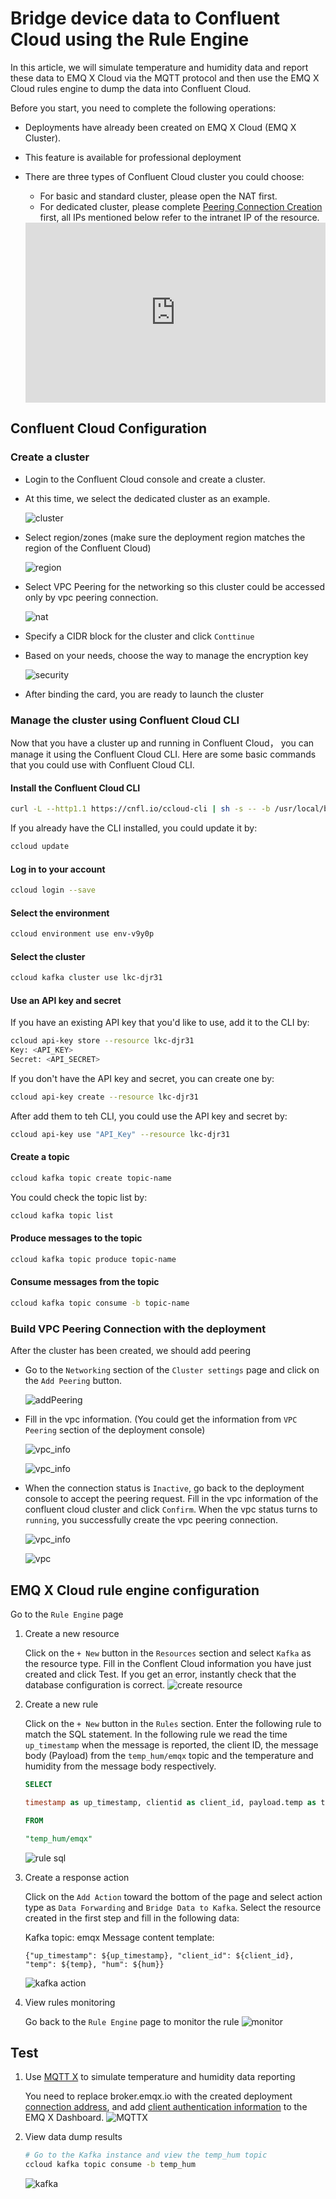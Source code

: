 # Bridge device data to Confluent Cloud using the Rule Engine

In this article, we will simulate temperature and humidity data and report these data to EMQ X Cloud via the MQTT protocol and then use the EMQ X Cloud rules engine to dump the data into Confluent Cloud.

Before you start, you need to complete the following operations:
* Deployments have already been created on EMQ X Cloud (EMQ X Cluster).
* This feature is available for professional deployment
* There are three types of Confluent Cloud cluster you could choose:
  * For basic and standard cluster, please open the NAT first.
  * For dedicated cluster, please complete [Peering Connection Creation](../deployments/vpc_peering.md) first, all IPs mentioned below refer to the intranet IP of the resource.


  <div style="position: relative; padding: 30% 45%;">
  <iframe style="position: absolute; width: 100%; height: 100%; left: 0; top: 0;" src="https://www.youtube.com/embed/jLn0q8xf-1Y" title="YouTube video player" frameborder="0" allow="accelerometer; autoplay; encrypted-media; gyroscope; picture-in-picture" allowfullscreen></iframe>
  </div>


## Confluent Cloud Configuration

### Create a cluster

*  Login to the Confluent Cloud console and create a cluster.
*  At this time, we select the dedicated cluster as an example.

   ![cluster](./_assets/confluent_cluster.png)

*  Select region/zones (make sure the deployment region matches the region of the Confluent Cloud)

   ![region](./_assets/confluent_region.png)

*  Select VPC Peering for the networking so this cluster could be accessed only by vpc peering connection. 

   ![nat](./_assets/confluent_nat.png)

*  Specify a CIDR block for the cluster and click `Conttinue`

*  Based on your needs, choose the way to manage the encryption key
   
   ![security](./_assets/confluent_security.png)

*  After binding the card, you are ready to launch the cluster

### Manage the cluster using Confluent Cloud CLI

Now that you have a cluster up and running in Confluent Cloud， you can manage it using the Confluent Cloud CLI. Here are some basic commands that you could use with Confluent Cloud CLI.

#### Install the Confluent Cloud CLI

```bash
curl -L --http1.1 https://cnfl.io/ccloud-cli | sh -s -- -b /usr/local/bin
```

If you already have the CLI installed, you could update it by:

```bash
ccloud update
```

#### Log in to your account 

```bash
ccloud login --save
```

#### Select the environment

```bash
ccloud environment use env-v9y0p
```

#### Select the cluster

```bash
ccloud kafka cluster use lkc-djr31
```

#### Use an API key and secret

If you have an existing API key that you'd like to use, add it to the CLI by:

```bash
ccloud api-key store --resource lkc-djr31
Key: <API_KEY>
Secret: <API_SECRET>
```

If you don't have the API key and secret, you can create one by:

```bash
ccloud api-key create --resource lkc-djr31
```

After add them to teh CLI, you could use the API key and secret by:

```bash
ccloud api-key use "API_Key" --resource lkc-djr31
```

#### Create a topic

```bash
ccloud kafka topic create topic-name
```

You could check the topic list by:

```bash
ccloud kafka topic list
```

#### Produce messages to the topic 

```bash
ccloud kafka topic produce topic-name
```

#### Consume messages from the topic

```bash
ccloud kafka topic consume -b topic-name
```

### Build VPC Peering Connection with the deployment

After the cluster has been created, we should add peering

*  Go to the `Networking` section of the `Cluster settings` page and click on the `Add Peering` button.

   ![addPeering](./_assets/confluent_addPeering.png)

*  Fill in the vpc information. (You could get the information from `VPC Peering` section of the deployment console)
   
   ![vpc_info](./_assets/confluent_vpc1.png)
   
   ![vpc_info](./_assets/confluent_vpc2.png)

*  When the connection status is `Inactive`, go back to the deployment console to accept the peering request. Fill in the vpc information of the confluent cloud cluster and click `Confirm`. When the vpc status turns to `running`, you successfully create the vpc peering connection. 

   ![vpc_info](./_assets/confluent_vpc2.png)
   
   ![vpc](./_assets/confluent_finish.png)
   

## EMQ X Cloud rule engine configuration

Go to the `Rule Engine` page

1. Create a new resource

   Click on the `+ New`  button in the `Resources` section and select `Kafka` as the resource type. Fill in the Conflent Cloud information you have just created and click Test. If you get an error, instantly check that the database configuration is correct.
   ![create resource](./_assets/confluent_create_resource.png)

2. Create a new rule

   Click on the `+ New`  button in the `Rules` section. Enter the following rule to match the SQL statement.  In the following rule we read the time `up_timestamp` when the message is reported, the client ID, the message body (Payload) from the `temp_hum/emqx` topic and the temperature and humidity from the message body respectively.

   ```sql
   SELECT 
   
   timestamp as up_timestamp, clientid as client_id, payload.temp as temp, payload.hum as hum
   
   FROM
   
   "temp_hum/emqx"
   ```
   ![rule sql](./_assets/sql_test.png)

3. Create a response action 
   
   Click on the `Add Action` toward the bottom of the page and select action type as `Data Forwarding` and `Bridge Data to Kafka`. Select the resource created in the first step and fill in the following data:

   Kafka topic: emqx
   Message content template:
   
   ```
   {"up_timestamp": ${up_timestamp}, "client_id": ${client_id}, "temp": ${temp}, "hum": ${hum}}
   ```
   ![kafka action](./_assets/confluent_action.png)

5. View rules monitoring
   
   Go back to the `Rule Engine` page to monitor the rule
   ![monitor](./_assets/view_monitor_confluent.png)

## Test

1. Use [MQTT X](https://mqttx.app/) to simulate temperature and humidity data reporting

   You need to replace broker.emqx.io with the created deployment [connection address](../deployments/view_deployment.md), and add [client authentication information](../deployments/auth_and_acl.md) to the EMQ X Dashboard.
   ![MQTTX](./_assets/mqttx_publish.png)
   
2. View data dump results

    ```bash
    # Go to the Kafka instance and view the temp_hum topic
    ccloud kafka topic consume -b temp_hum
    ```
   ![kafka](./_assets/confluent_result.png)
